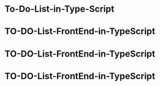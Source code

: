 # To-Do-List-in-Type-Script
# TO-DO-List-FrontEnd-in-TypeScript
# TO-DO-List-FrontEnd-in-TypeScript
# TO-DO-List-FrontEnd-in-TypeScript
